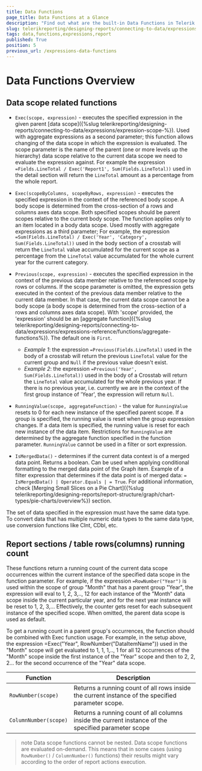 ```yaml
---
title: Data Functions
page_title: Data Functions at a Glance
description: "Find out what are the built-in Data Functions in Telerik Reporting and how to use them in expressions in reports."
slug: telerikreporting/designing-reports/connecting-to-data/expressions/expressions-reference/functions/data-functions
tags: data,functions,expressions,report
published: True
position: 5
previous_url: /expressions-data-functions
---
```


<style>
	table th:first-of-type {
		width: 25%;
	}
	table th:nth-of-type(2) {
		width: 75%;
	}
</style>

# Data Functions Overview

## Data scope related functions

* `Exec(scope, expression)` - executes the specified expression in the given parent [data scope]({%slug telerikreporting/designing-reports/connecting-to-data/expressions/expression-scope-%}). Used with aggregate expressions as a second parameter; this function allows changing of the data scope in which the expression is evaluated. The scope parameter is the name of the parent (one or more levels up the hierarchy) data scope relative to the current data scope we need to evaluate the expression against. For example the expression `=Fields.LineTotal / Exec('Report1', Sum(Fields.LineTotal))` used in the detail section will return the `LineTotal` amount as a percentage from the whole report.
* `Exec(scopeByColumns, scopeByRows, expression)` - executes the specified expression in the context of the referenced body scope. A body scope is determined from the cross-section of a rows and columns axes data scope. Both specified scopes should be parent scopes relative to the current body scope. The function applies only to an item located in a body data scope. Used mostly with aggregate expressions as a third parameter; For example, the expression `=Sum(Fields.LineTotal) / Exec('Year', 'Category', Sum(Fields.LineTotal))` used in the body section of a crosstab will return the `LineTotal` value accumulated for the current scope as a percentage from the `LineTotal` value accumulated for the whole current year for the current category.
* `Previous(scope, expression)` - executes the specified expression in the context of the previous data member relative to the referenced scope by rows or columns. If the scope parameter is omitted, the expression gets executed in the context of the previous data member relative to the current data member. In that case, the current data scope cannot be a body scope (a body scope is determined from the cross-section of a rows and columns axes data scope). With 'scope' provided, the 'expression' should be an [aggregate function]({%slug telerikreporting/designing-reports/connecting-to-data/expressions/expressions-reference/functions/aggregate-functions%}). The default one is `First`.

	+ _Example 1_: the expression `=Previous(Fields.LineTotal)` used in the body of a crosstab will return the previous `LineTotal` value for the current group and `Null` if the previous value doesn't exist.
	+ _Example 2_: the expression `=Previous('Year', Sum(Fields.LineTotal))` used in the body of a Crosstab will return the `LineTotal` value accumulated for the whole previous year. If there is no previous year, i.e. currently we are in the context of the first group instance of 'Year', the expression will return `Null`.

* `RunningValue(scope, aggregateFunction)` - the value for `RunningValue` resets to 0 for each new instance of the specified parent scope. If a group is specified, the running value is reset when the group expression changes. If a data item is specified, the running value is reset for each new instance of the data item. Restrictions for `RunningValue` are determined by the aggregate function specified in the function parameter. `RunningValue` cannot be used in a filter or sort expression.
* `IsMergedData()` - determines if the current data context is of a merged data point. Returns a boolean. Can be used when applying conditional formatting to the merged data point of the Graph item. Example of a filter expression that determines if the data point is of merged data: `= IsMergedData() | Operator.Equals | = True`. For additional information, check [Merging Small Slices on a Pie Chart]({%slug telerikreporting/designing-reports/report-structure/graph/chart-types/pie-charts/overview%}) section.

The set of data specified in the expression must have the same data type. To convert data that has multiple numeric data types to the same data type, use conversion functions like CInt, CDbl, etc.

## Report sections / table rows(columns) running count

These functions return a running count of the current data scope occurrences within the current instance of the specified data scope in the function parameter. For example, if the expression `=RowNumber("Year")` is used within the scope of group "Month" that has a parent group "Year", the expression will eval to 1, 2, 3,.., 12 for each instance of the "Month" data scope inside the current particular year, and for the next year instance will be reset to 1, 2, 3,... Effectively, the counter gets reset for each subsequent instance of the specified scope. When omitted, the parent data scope is used as default.

To get a running count in a parent group's occurrences, the function should be combined with Exec function usage. For example, in the setup above, the expression =Exec("Year", RowNumber("DataItemName")) used in the "Month" scope will get evaluated to 1, 1, 1,.., 1 for all 12 occurrences of the "Month" scope inside the first instance of the "Year" scope and then to 2, 2, 2... for the second occurrence of the "Year" data scope.

| Function | Description |
| ------ | ------ |
| `RowNumber(scope)` |Returns a running count of all rows inside the current instance of the specified parameter scope.|
| `ColumnNumber(scope)` |Returns a running count of all columns inside the current instance of the specified parameter scope|

>note Data scope functions cannot be nested.
>Data scope functions are evaluated on-demand. This means that in some cases (using `RowNumber()` / `ColumnNumber()` functions) their results might vary according to the order of report actions execution.
